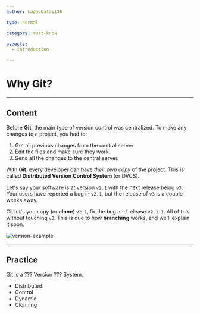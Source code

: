 ```yaml
---
author: kapnobatai136

type: normal

category: must-know

aspects:
  - introduction

---
```


# Why Git?

---
## Content

Before **Git**, the main type of version control was centralized. To make any changes to a project, you had to:
1. Get all previous changes from the central server
2. Edit the files and make sure they work.
3. Send all the changes to the central server.

With **Git**, every developer can have *their own copy* of the project. This is called **Distributed Version Control System** (or DVCS).

Let's say your software is at version `v2.1` with the next release being `v3`. Your users have reported a bug in `v2.1`, but the release of `v3` is a couple weeks away.

Git let's you copy (or **clone**) `v2.1`, fix the bug and release `v2.1.1`. All of this without touching `v3`. This is due to how **branching** works, and we'll explain it soon.

![version-example](https://img.enkipro.com/b0d41daf85cdbbdc89f64f6c0bcc86b1.png)

---
## Practice

Git is a ??? Version ??? System.

* Distributed
* Control
* Dynamic
* Clonning